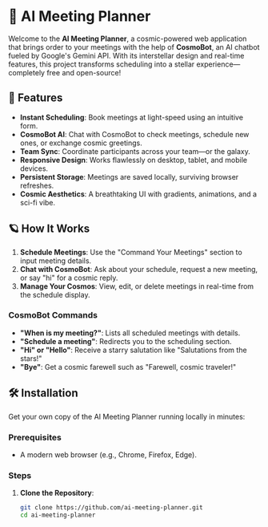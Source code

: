 # 🌌 AI Meeting Planner

Welcome to the **AI Meeting Planner**, a cosmic-powered web application that brings order to your meetings with the help of **CosmoBot**, an AI chatbot fueled by Google's Gemini API. With its interstellar design and real-time features, this project transforms scheduling into a stellar experience—completely free and open-source!

## 🚀 Features
- **Instant Scheduling**: Book meetings at light-speed using an intuitive form.
- **CosmoBot AI**: Chat with CosmoBot to check meetings, schedule new ones, or exchange cosmic greetings.
- **Team Sync**: Coordinate participants across your team—or the galaxy.
- **Responsive Design**: Works flawlessly on desktop, tablet, and mobile devices.
- **Persistent Storage**: Meetings are saved locally, surviving browser refreshes.
- **Cosmic Aesthetics**: A breathtaking UI with gradients, animations, and a sci-fi vibe.

## 🪐 How It Works
1. **Schedule Meetings**: Use the "Command Your Meetings" section to input meeting details.
2. **Chat with CosmoBot**: Ask about your schedule, request a new meeting, or say "hi" for a cosmic reply.
3. **Manage Your Cosmos**: View, edit, or delete meetings in real-time from the schedule display.

### CosmoBot Commands
- **"When is my meeting?"**: Lists all scheduled meetings with details.
- **"Schedule a meeting"**: Redirects you to the scheduling section.
- **"Hi" or "Hello"**: Receive a starry salutation like "Salutations from the stars!"
- **"Bye"**: Get a cosmic farewell such as "Farewell, cosmic traveler!"

## 🛠️ Installation
Get your own copy of the AI Meeting Planner running locally in minutes:

### Prerequisites
- A modern web browser (e.g., Chrome, Firefox, Edge).

### Steps
1. **Clone the Repository**:
   ```bash
   git clone https://github.com/ai-meeting-planner.git
   cd ai-meeting-planner

